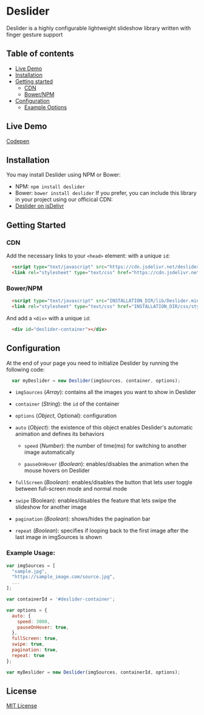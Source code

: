 # Deslider
Deslider is a highly configurable lightweight slideshow library written with finger gesture support

## Table of contents
- [Live Demo](#live-demo)
- [Installation](#installation)
- [Getting started](#getting-started)
  - [CDN](#cdn)
  - [Bower/NPM](#bowernpm)
- [Configuration](#configuration)
  - [Example Options](#exmaple-options)

## Live Demo
[Codepen](http://codepen.io/kevlai22/pen/zNmZQv)

## Installation
You may install Deslider using NPM or Bower:
- NPM: `npm install deslider`
- Bower: `bower install deslider`
If you prefer, you can include this library in your project using our officical CDN:
- [Deslider on jsDelivr](https://www.jsdelivr.com/projects/deslider)

## Getting Started
### CDN
Add the necessary links to your `<head>` element: with a unique `id`:

```html
  <script type="text/javascript" src="https://cdn.jsdelivr.net/deslider/1.5.1/Deslider.min.js"></script>
  <link rel="stylesheet" type="text/css" href="https://cdn.jsdelivr.net/deslider/1.5.1/style.css">
```

### Bower/NPM
```html
  <script type="text/javascript" src="INSTALLATION_DIR/lib/Deslider.min.js"></script>
  <link rel="stylesheet" type="text/css" href="INSTALLATION_DIR/css/style.css">
```
And add a `<div>` with a unique `id`:

```html
  <div id="deslider-container"></div>
```

## Configuration
At the end of your page you need to initialize Deslider by running the following code:

```javascript
  var myDeslider = new Deslider(imgSources, container, options);
```

* `imgSources` (*Array*): contains all the images you want to show in Deslider
* `container` (*String*): the `id` of the container  
* `options` (*Object*, Optional): configuration  
 * `auto` (*Object*): the existence of this object enables Deslider's automatic animation and defines its behaviors  
   * `speed` (*Number*): the number of time(ms) for switching to another image automatically   
   
   * `pauseOnHover` (*Boolean*): enables/disables the animation when the mouse hovers on Deslider    
    
 * `fullScreen` (*Boolean*): enables/disables the button that lets user toggle between full-screen mode and normal mode  
 * `swipe` (Boolean): enables/disables the feature that lets swipe the slideshow for another image  
 * `pagination` (*Boolean*): shows/hides the pagination bar  
 * `repeat` (*Boolean*): specifies if looping back to the first image after the last image in imgSources is shown 
   
### Example Usage:
  ```javascript
  var imgSources = [
    "sample.jpg",
    "https://sample_image.com/source.jpg",
    ...
  ];
  
  var containerId = '#deslider-container';
  
  var options = {
    auto: {
      speed: 3000,
      pauseOnHover: true,
    },
    fullScreen: true,
    swipe: true,
    pagination: true,
    repeat: true
  };
  
  var myDeslider = new Deslider(imgSources, containerId, options);
  ```
  
## License
[MIT License](https://github.com/kevguy/Deslider/blob/master/LICENSE.txt)
